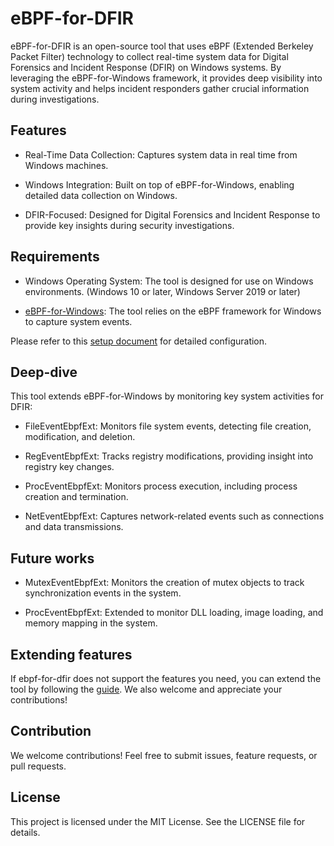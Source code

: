 # eBPF-for-DFIR

eBPF-for-DFIR is an open-source tool that uses eBPF (Extended Berkeley Packet Filter) technology to collect real-time system data for Digital Forensics and Incident Response (DFIR) on Windows systems. By leveraging the eBPF-for-Windows framework, it provides deep visibility into system activity and helps incident responders gather crucial information during investigations.

## Features
* Real-Time Data Collection: Captures system data in real time from Windows machines.

* Windows Integration: Built on top of eBPF-for-Windows, enabling detailed data collection on Windows.

* DFIR-Focused: Designed for Digital Forensics and Incident Response to provide key insights during security investigations.

## Requirements
* Windows Operating System: The tool is designed for use on Windows environments. (Windows 10 or later, Windows Server 2019 or later)

* [eBPF-for-Windows](https://github.com/microsoft/ebpf-for-windows): The tool relies on the eBPF framework for Windows to capture system events.

Please refer to this [setup document](docs/setup.md) for detailed configuration.


## Deep-dive
This tool extends eBPF-for-Windows by monitoring key system activities for DFIR:

* FileEventEbpfExt: Monitors file system events, detecting file creation, modification, and deletion.

* RegEventEbpfExt: Tracks registry modifications, providing insight into registry key changes.

* ProcEventEbpfExt: Monitors process execution, including process creation and termination.

* NetEventEbpfExt: Captures network-related events such as connections and data transmissions.

## Future works
* MutexEventEbpfExt: Monitors the creation of mutex objects to track synchronization events in the system.

* ProcEventEbpfExt: Extended to monitor DLL loading, image loading, and memory mapping in the system.

## Extending features
If ebpf-for-dfir does not support the features you need, you can extend the tool by following the [guide](docs/extension.md). We also welcome and appreciate your contributions!

## Contribution
We welcome contributions! Feel free to submit issues, feature requests, or pull requests.

## License
This project is licensed under the MIT License. See the LICENSE file for details.
